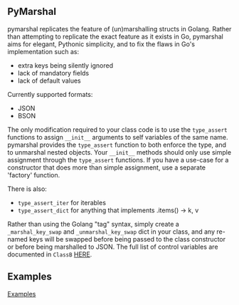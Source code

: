 ## PyMarshal

pymarshal replicates the feature of (un)marshalling structs in Golang.
Rather than attempting to replicate the exact feature as it exists in Go,
pymarshal aims for elegant, Pythonic simplicity, and to fix the flaws in
Go's implementation such as:
  - extra keys being silently ignored
  - lack of mandatory fields
  - lack of default values

Currently supported formats:
  - JSON
  - BSON

The only modification required to your class code is to use the `type_assert`
functions to assign `__init__` arguments to self variables of the same
name.  pymarshal provides the `type_assert` function to both enforce the type,
and to unmarshal nested objects.  Your `__init__` methods should only use
simple assignment through the `type_assert` functions.  If you have a
use-case for a constructor that does more than simple assignment, use a
separate 'factory' function.

There is also:
  - `type_assert_iter` for iterables
  - `type_assert_dict` for anything that implements .items() -> k, v

Rather than using the Golang "tag" syntax, simply create a
`_marshal_key_swap` and `_unmarshal_key_swap` dict in your class,
and any re-named keys will be swapped before being passed to the
class constructor or before being marshalled to JSON.  The full list
of control variables are documented in `ClassB`
[HERE](https://github.com/j3ffhubb/pymarshal/tree/master/examples/usage_json.md).

## Examples

[Examples](https://github.com/j3ffhubb/pymarshal/tree/master/examples/)

